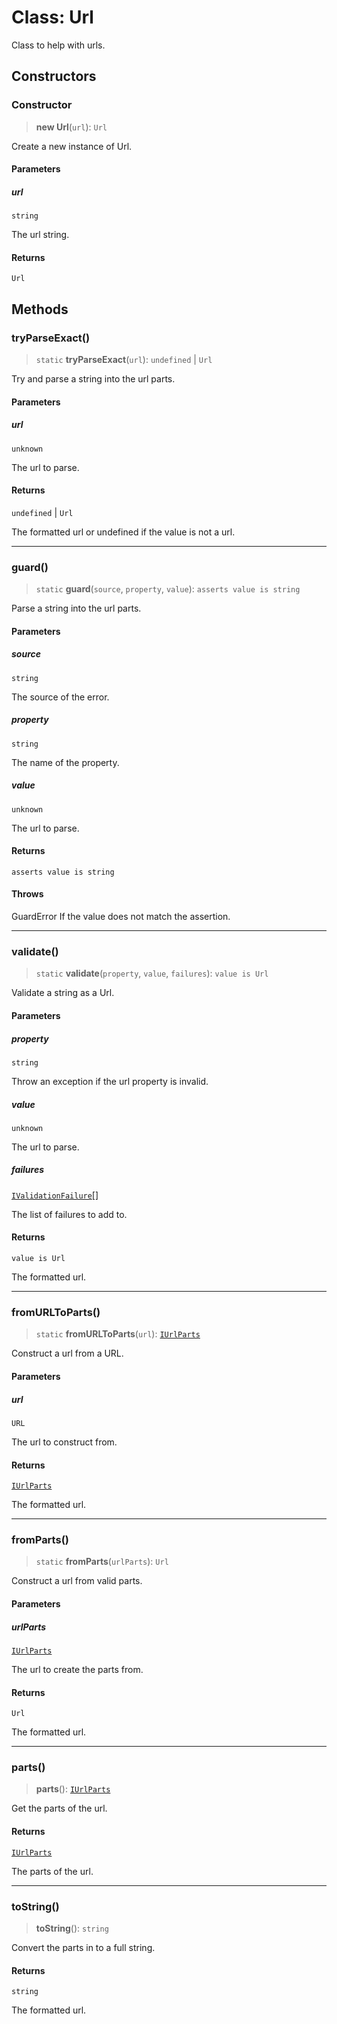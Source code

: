 # Class: Url

Class to help with urls.

## Constructors

### Constructor

> **new Url**(`url`): `Url`

Create a new instance of Url.

#### Parameters

##### url

`string`

The url string.

#### Returns

`Url`

## Methods

### tryParseExact()

> `static` **tryParseExact**(`url`): `undefined` \| `Url`

Try and parse a string into the url parts.

#### Parameters

##### url

`unknown`

The url to parse.

#### Returns

`undefined` \| `Url`

The formatted url or undefined if the value is not a url.

***

### guard()

> `static` **guard**(`source`, `property`, `value`): `asserts value is string`

Parse a string into the url parts.

#### Parameters

##### source

`string`

The source of the error.

##### property

`string`

The name of the property.

##### value

`unknown`

The url to parse.

#### Returns

`asserts value is string`

#### Throws

GuardError If the value does not match the assertion.

***

### validate()

> `static` **validate**(`property`, `value`, `failures`): `value is Url`

Validate a string as a Url.

#### Parameters

##### property

`string`

Throw an exception if the url property is invalid.

##### value

`unknown`

The url to parse.

##### failures

[`IValidationFailure`](../interfaces/IValidationFailure.md)[]

The list of failures to add to.

#### Returns

`value is Url`

The formatted url.

***

### fromURLToParts()

> `static` **fromURLToParts**(`url`): [`IUrlParts`](../interfaces/IUrlParts.md)

Construct a url from a URL.

#### Parameters

##### url

`URL`

The url to construct from.

#### Returns

[`IUrlParts`](../interfaces/IUrlParts.md)

The formatted url.

***

### fromParts()

> `static` **fromParts**(`urlParts`): `Url`

Construct a url from valid parts.

#### Parameters

##### urlParts

[`IUrlParts`](../interfaces/IUrlParts.md)

The url to create the parts from.

#### Returns

`Url`

The formatted url.

***

### parts()

> **parts**(): [`IUrlParts`](../interfaces/IUrlParts.md)

Get the parts of the url.

#### Returns

[`IUrlParts`](../interfaces/IUrlParts.md)

The parts of the url.

***

### toString()

> **toString**(): `string`

Convert the parts in to a full string.

#### Returns

`string`

The formatted url.
